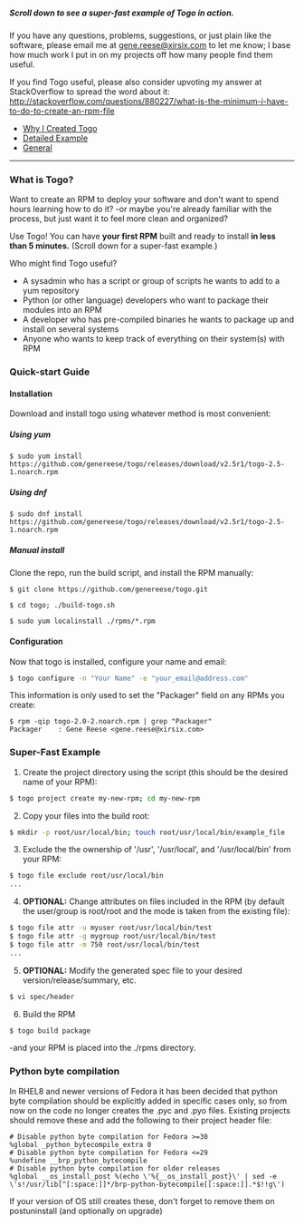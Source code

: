 ##### Scroll down to see a super-fast example of Togo in action.

If you have any questions, problems, suggestions, or just plain like the software, please email me at gene.reese@xirsix.com to let me know; I base how much work I put in on my projects off how many people find them useful.

If you find Togo useful, please also consider upvoting my answer at StackOverflow to spread the word about it:
http://stackoverflow.com/questions/880227/what-is-the-minimum-i-have-to-do-to-create-an-rpm-file

* [Why I Created Togo](./docs/about.md)
* [Detailed Example](./docs/detailed-example.md)
* [General](./docs/general.md)

---

### What is Togo?
Want to create an RPM to deploy your software and don't want to spend hours learning how to do it? -or maybe you're already familiar with the process, but just want it to feel more clean and organized?

Use Togo! You can have **your first RPM** built and ready to install **in less than 5 minutes.** (Scroll down for a super-fast example.)

Who might find Togo useful?
* A sysadmin who has a script or group of scripts he wants to add to a yum repository
* Python (or other language) developers who want to package their modules into an RPM
* A developer who has pre-compiled binaries he wants to package up and install on several systems
* Anyone who wants to keep track of everything on their system(s) with RPM
 

### Quick-start Guide
#### Installation

Download and install togo using whatever method is most convenient:

##### Using yum
```
$ sudo yum install https://github.com/genereese/togo/releases/download/v2.5r1/togo-2.5-1.noarch.rpm
```

##### Using dnf
```
$ sudo dnf install https://github.com/genereese/togo/releases/download/v2.5r1/togo-2.5-1.noarch.rpm
```

##### Manual install

Clone the repo, run the build script, and install the RPM manually:

```
$ git clone https://github.com/genereese/togo.git

$ cd togo; ./build-togo.sh

$ sudo yum localinstall ./rpms/*.rpm
```

#### Configuration
Now that togo is installed, configure your name and email:

```bash
$ togo configure -n "Your Name" -e "your_email@address.com"
```

This information is only used to set the "Packager" field on any RPMs you create:

```
$ rpm -qip togo-2.0-2.noarch.rpm | grep "Packager"
Packager    : Gene Reese <gene.reese@xirsix.com>
```

### Super-Fast Example

1) Create the project directory using the script (this should be the desired name of your RPM):
```bash
$ togo project create my-new-rpm; cd my-new-rpm
```
2) Copy your files into the build root:
```bash
$ mkdir -p root/usr/local/bin; touch root/usr/local/bin/example_file
```

3) Exclude the the ownership of '/usr', '/usr/local', and '/usr/local/bin' from your RPM:
```bash
$ togo file exclude root/usr/local/bin
...
```

4) **OPTIONAL:** Change attributes on files included in the RPM (by default the user/group is root/root and the mode is taken from the existing file):
```bash
$ togo file attr -u myuser root/usr/local/bin/test
$ togo file attr -g mygroup root/usr/local/bin/test
$ togo file attr -m 750 root/usr/local/bin/test
...
```

5) **OPTIONAL:** Modify the generated spec file to your desired version/release/summary, etc.
```bash
$ vi spec/header
```
6) Build the RPM
```bash
$ togo build package
```
-and your RPM is placed into the ./rpms directory.

### Python byte compilation
In RHEL8 and newer versions of Fedora it has been decided that python byte compilation should be explicitly added in specific cases only, so from now on the code no longer creates the .pyc and .pyo files. Existing projects should remove these and add the following to their project header file:
```
# Disable python byte compilation for Fedora >=30
%global _python_bytecompile_extra 0
# Disable python byte compilation for Fedora <=29
%undefine __brp_python_bytecompile
# Disable python byte compilation for older releases
%global __os_install_post %(echo \'%{__os_install_post}\' | sed -e \'s!/usr/lib[^[:space:]]*/brp-python-bytecompile[[:space:]].*$!!g\')
```
If your version of OS still creates these, don't forget to remove them on postuninstall (and optionally on upgrade)
